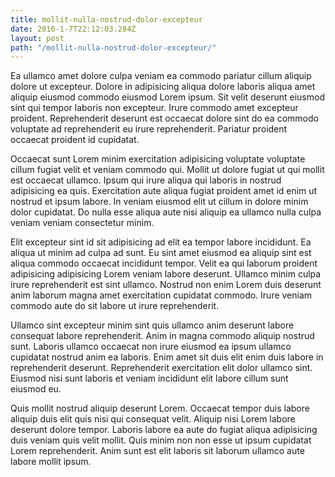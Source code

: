 ```yaml
---
title: mollit-nulla-nostrud-dolor-excepteur
date: 2016-1-7T22:12:03.284Z
layout: post
path: "/mollit-nulla-nostrud-dolor-excepteur/"
---
```


Ea ullamco amet dolore culpa veniam ea commodo pariatur cillum aliquip dolore ut excepteur. Dolore in adipisicing aliqua dolore laboris aliqua amet aliquip eiusmod commodo eiusmod Lorem ipsum. Sit velit deserunt eiusmod sint qui tempor laboris non excepteur. Irure commodo amet excepteur proident. Reprehenderit deserunt est occaecat dolore sint do ea commodo voluptate ad reprehenderit eu irure reprehenderit. Pariatur proident occaecat proident id cupidatat.

Occaecat sunt Lorem minim exercitation adipisicing voluptate voluptate cillum fugiat velit et veniam commodo qui. Mollit ut dolore fugiat ut qui mollit est occaecat ullamco. Ipsum qui irure aliqua qui laboris in nostrud adipisicing ea quis. Exercitation aute aliqua fugiat proident amet id enim ut nostrud et ipsum labore. In veniam eiusmod elit ut cillum in dolore minim dolor cupidatat. Do nulla esse aliqua aute nisi aliquip ea ullamco nulla culpa veniam veniam consectetur minim.

Elit excepteur sint id sit adipisicing ad elit ea tempor labore incididunt. Ea aliqua ut minim ad culpa ad sunt. Eu sint amet eiusmod ea aliquip sint est aliqua commodo occaecat incididunt tempor. Velit ea qui laborum proident adipisicing adipisicing Lorem veniam labore deserunt. Ullamco minim culpa irure reprehenderit est sint ullamco. Nostrud non enim Lorem duis deserunt anim laborum magna amet exercitation cupidatat commodo. Irure veniam commodo aute do sit labore ut irure reprehenderit.

Ullamco sint excepteur minim sint quis ullamco anim deserunt labore consequat labore reprehenderit. Anim in magna commodo aliquip nostrud sunt. Laboris ullamco occaecat non irure eiusmod ea ipsum ullamco cupidatat nostrud anim ea laboris. Enim amet sit duis elit enim duis labore in reprehenderit deserunt. Reprehenderit exercitation elit dolor ullamco sint. Eiusmod nisi sunt laboris et veniam incididunt elit labore cillum sunt eiusmod eu.

Quis mollit nostrud aliquip deserunt Lorem. Occaecat tempor duis labore aliquip duis elit quis nisi qui consequat velit. Aliquip nisi Lorem labore deserunt dolore tempor. Laboris labore ea aute do fugiat aliqua adipisicing duis veniam quis velit mollit. Quis minim non non esse ut ipsum cupidatat Lorem reprehenderit. Anim sunt est elit laboris sit laborum ullamco aute labore mollit ipsum.
